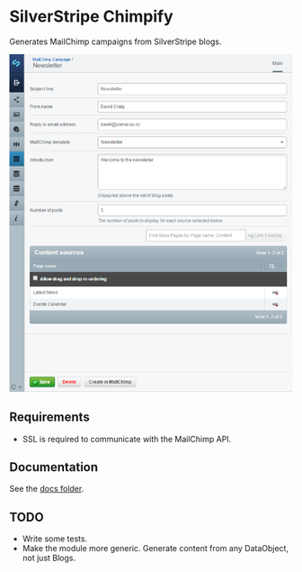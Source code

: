 # SilverStripe Chimpify

Generates MailChimp campaigns from SilverStripe blogs.

![Main view](docs/en/images/modeladmin.png)

## Requirements

- SSL is required to communicate with the MailChimp API.

## Documentation

See the [docs folder](docs/en/index.md).

## TODO

- Write some tests.
- Make the module more generic. Generate content from any DataObject, not just Blogs.
